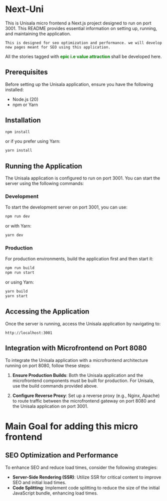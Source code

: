 # Next-Uni


This is Unisala micro frontend a Next.js project designed to run on port 3001. This README provides essential information on setting up, running, and maintaining the application.

    This is designed for seo optimization and performance. we will develop new pages meant for SEO using this application.

All the stories tagged with  **<span style="color:green;">epic i.e value attraction </span>** shall be developed here.

## Prerequisites

Before setting up the Unisala application, ensure you have the following installed:
- Node.js (20)
- npm or Yarn

## Installation


```bash
npm install
```

or if you prefer using Yarn:

```bash
yarn install
```

## Running the Application

The Unisala application is configured to run on port 3001. You can start the server using the following commands:

### Development

To start the development server on port 3001, you can use:

```bash
npm run dev
```

or with Yarn:

```bash
yarn dev
```

### Production

For production environments, build the application first and then start it:

```bash
npm run build
npm run start
```

or using Yarn:

```bash
yarn build
yarn start
```

## Accessing the Application

Once the server is running, access the Unisala application by navigating to:

```
http://localhost:3001
```


## Integration with Microfrontend on Port 8080

To integrate the Unisala application with a microfrontend architecture running on port 8080, follow these steps:

1. **Ensure Production Builds**: Both the Unisala application and the microfrontend components must be built for production. For Unisala, use the build commands provided above.

2. **Configure Reverse Proxy**: Set up a reverse proxy (e.g., Nginx, Apache) to route traffic between the microfrontend gateway on port 8080 and the Unisala application on port 3001.


# Main Goal for adding this micro frontend
## SEO Optimization and Performance

To enhance SEO and reduce load times, consider the following strategies:

- **Server-Side Rendering (SSR)**: Utilize SSR for critical content to improve SEO and initial load times.
- **Code Splitting**: Implement code splitting to reduce the size of the initial JavaScript bundle, enhancing load times.